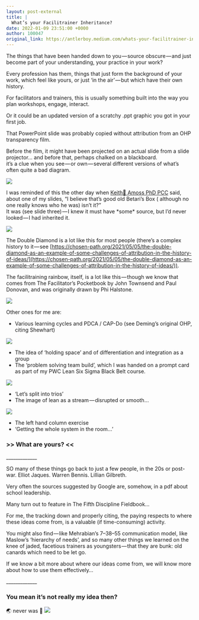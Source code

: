 ```yaml
---
layout: post-external
title: |
  What’s your Facilitrainer Inheritance?
date: 2022-01-09 23:51:00 +0000
author: 100047
original_link: https://antlerboy.medium.com/whats-your-facilitrainer-inheritance-edf6ca84d13e?source=rss-97852f5a56ae------2
---
```


The things that have been handed down to you — source obscure — and just become part of your understanding, your practice in your work?

Every profession has them, things that just form the background of your work, which feel like yours, or just ‘in the air’ — but which have their own history.

For facilitators and trainers, this is usually something built into the way you plan workshops, engage, interact.

Or it could be an updated version of a scratchy .ppt graphic you got in your first job.

That PowerPoint slide was probably copied without attribution from an OHP transparency film.

Before the film, it might have been projected on an actual slide from a slide projector… and before that, perhaps chalked on a blackboard.  
it’s a clue when you see — or own — several different versions of what’s often quite a bad diagram.

![](https://cdn-images-1.medium.com/max/932/1*GiAd3sisN-khZJwiLmQWkA.png)

I was reminded of this the other day when [Keith🍏 Amoss PhD PCC](https://www.linkedin.com/in/ACoAAAiNsVQBBfHLP-z7gMQuYqQhIVrRm3SzwFM) said, about one of my slides, “I believe that’s good old Betari’s Box ( although no one really knows who he was) isn’t it?”  
It was (see slide three) — I knew it must have \*some\* source, but I’d never looked — I had inherited it.

![](https://cdn-images-1.medium.com/max/952/1*6ihnF2ipVj5xjSVFok4TsQ.png)

The Double Diamond is a lot like this for most people (there’s a complex history to it — see [https://chosen-path.org/2021/05/05/the-double-diamond-as-an-example-of-some-challenges-of-attribution-in-the-history-of-ideas/](https://chosen-path.org/2021/05/05/the-double-diamond-as-an-example-of-some-challenges-of-attribution-in-the-history-of-ideas/)).

The facilitraining rainbow, itself, is a lot like this — though we know that comes from The Facilitator’s Pocketbook by John Townsend and Paul Donovan, and was originally drawn by Phi Halstone.

![](https://cdn-images-1.medium.com/max/968/1*rm6IgP7Lo6AWVskropKM_g.png)

Other ones for me are:  
- Various learning cycles and PDCA / CAP-Do (see Deming’s original OHP, citing Shewhart)

![](https://cdn-images-1.medium.com/max/671/1*kZrnm2eXaTM4NY8zICbMjQ.png)

- The idea of ‘holding space’ and of differentiation and integration as a group
- The ‘problem solving team build’, which I was handed on a prompt card as part of my PWC Lean Six Sigma Black Belt course.

![](https://cdn-images-1.medium.com/max/1024/1*nZIAKEA0Sldni1T9hoVhgw.png)

- ‘Let’s split into trios’
- The image of lean as a stream — disrupted or smooth…

![](https://cdn-images-1.medium.com/max/956/1*Tj6ixi7KyHZzV5RZBxxp4w.png)

- The left hand column exercise
- ‘Getting the whole system in the room…’

### **\>\> What are yours? \<\<**

\_\_\_\_\_\_\_\_\_\_\_\_\_

SO many of these things go back to just a few people, in the 20s or post-war. Elliot Jaques. Warren Bennis. Lillian Gilbreth.

Very often the sources suggested by Google are, somehow, in a pdf about school leadership.

Many turn out to feature in The Fifth Discipline Fieldbook…

For me, the tracking down and properly citing, the paying respects to where these ideas come from, is a valuable (if time-consuming) activity.

You might also find — like Mehrabian’s 7–38–55 communication model, like Maslow’s ‘hierarchy of needs’, and so many other things we learned on the knee of jaded, facetious trainers as youngsters — that they are bunk: old canards which need to be let go.

If we know a bit more about where our ideas come from, we will know more about how to use them effectively…

\_\_\_\_\_\_\_\_\_\_\_\_\_

### You mean it’s not really my idea then?  
🌏 never was 🔫
 ![](https://medium.com/_/stat?event=post.clientViewed&referrerSource=full_rss&postId=edf6ca84d13e)
